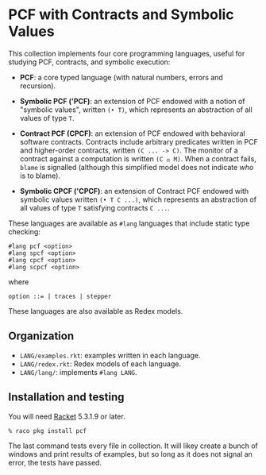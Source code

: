 PCF with Contracts and Symbolic Values
======================================

This collection implements four core programming languages, useful for
studying PCF, contracts, and symbolic execution:

* __PCF__: a core typed language (with natural numbers, errors and
  recursion).

* __Symbolic PCF ('PCF)__: an extension of PCF endowed with a notion
  of "symbolic values", written `(• T)`, which represents an
  abstraction of all values of type `T`.

* __Contract PCF (CPCF)__: an extension of PCF endowed with
  behavioral software contracts.  Contracts include arbitrary
  predicates written in PCF and higher-order contracts, written `(C
  ... -> C)`.  The monitor of a contract against a computation is
  written `(C ⚖ M)`.  When a contract fails, `blame` is signalled
  (although this simplified model does not indicate _who_ is to
  blame).

* __Symbolic CPCF ('CPCF)__: an extension of Contract PCF endowed with
  symbolic values written `(• T C ...)`, which represents an
  abstraction of all values of type `T` satisfying contracts `C ...`.

These languages are available as `#lang` languages that include static
type checking:

```
#lang pcf <option>
#lang spcf <option>
#lang cpcf <option>
#lang scpcf <option>
```

where

`option ::=
        | traces
        | stepper`

These languages are also available as Redex models.

## Organization

* `LANG/examples.rkt`: examples written in each language.
* `LANG/redex.rkt`: Redex models of each language.
* `LANG/lang/`: implements `#lang LANG`.

## Installation and testing

You will need [Racket](http://racket-lang.org/) 5.3.1.9 or later.

```
% raco pkg install pcf
```

The last command tests every file in collection.  It will likey create
a bunch of windows and print results of examples, but so long as it
does not signal an error, the tests have passed.

